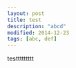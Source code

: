```yaml
---
layout: post
title: test
description: "abcd"
modified: 2014-12-23
tags: [abc, def]
---
```


testtttttttt
